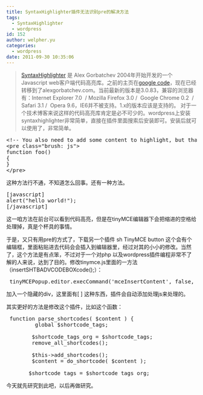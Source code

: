 ```yaml
---
title: SyntaxHighlighter插件无法识别pre的解决方法
tags:
  - SyntaxHighlighter
  - wordpress
id: 152
author: welpher.yu
categories:
  - wordpress
date: 2011-09-30 10:35:06
---
```


> [SyntaxHighlighter](http://alexgorbatchev.com/SyntaxHighlighter) 是 Alex Gorbatchev 2004年开始开发的一个Javascript web客户端代码高亮库。之前的主页在[google code](http://code.google.com/p/syntaxhighlighter/)，现在已经转移到了alexgorbatchev.com。当前最新的版本是3.0.83，兼容的浏览器有：Internet Explorer 7.0  / Mozilla Firefox 3.0 /  Google Chrome 0.2  / Safari 3.1 /  Opera 9.6，IE6并不被支持。1.x的版本应该是支持的。
对于一个技术博客来说这样的代码高亮库肯定是必不可少的。wordpress上安装syntaxhighlighter非常简单，直接在插件里面搜索后安装即可。安装后就可以使用了，非常简单。

<span style="font-family: monospace;"> </span>
<div style="display: none;">[html] [/html] [php] [/php] [javascript] [/javascript]</div>
<pre class="brush: html; gutter: true; first-line: 1">&lt;!-- You also need to add some content to highlight, but that is covered elsewhere. --&gt;
&lt;pre class="brush: js"&gt;
function foo()
{
}
&lt;/pre&gt;</pre>
<div>这种方法行不通，不知道怎么回事。还有一种方法。</div>
<div>

<span style="font-family: monospace;"> </span>
<pre class="brush: html; gutter: true; first-line: 1">
&#91;javascript&#93;
alert("hello world!");
&#91;/javascript&#93;</pre>
这一咱方法在前台可以看到代码高亮，但是在tinyMCE编辑器下会把缩进的空格给处理掉，真是个杯具的事情。

于是，又只有用pre的方式了，下载另一个插件 sh TinyMCE button 这个会有个编辑框，里面粘贴进去代码会会插入到编辑器里，经过对其的小小的修改。当然了，这个方法是有点笨，不过对于一个对php 以及wordpress插件编程非常不了解的人来说，达到了目的。修改tinymce.js里面的一方法（insertSHTBADVCODEBOXcode();）：
<pre class="brush: javascript; gutter: true; first-line: 1"> tinyMCEPopup.editor.execCommand('mceInsertContent', false, tagtext+class    Attribs+'"&gt;'+html+'&lt;/pre&gt;&lt;div style="display:none;"&gt;['+langname+'] [/'+    langname+']&lt;/div&gt;');</pre>
加入一个隐藏的div，这里面有[ ] 这种东西，插件会自动添加处理js来处理的。

其实更好的方法是修改这个插件，比如这个函数：
<pre class="brush: php; gutter: true; first-line: 1"> function parse_shortcodes( $content ) {
         global $shortcode_tags;

        $shortcode_tags_org = $shortcode_tags;
        remove_all_shortcodes();

        $this-&gt;add_shortcodes();
        $content = do_shortcode( $content );

       $shortcode_tags = $shortcode_tags_org;</pre>
今天就先研究到此吧，以后再做研究。

</div>